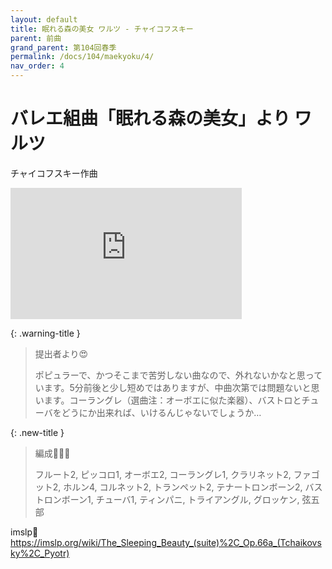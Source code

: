 ```yaml
---
layout: default
title: 眠れる森の美女 ワルツ - チャイコフスキー
parent: 前曲
grand_parent: 第104回春季
permalink: /docs/104/maekyoku/4/
nav_order: 4
---
```


# バレエ組曲「眠れる森の美女」より ワルツ

チャイコフスキー作曲

<iframe width="370" height="210" src="https://www.youtube.com/embed/Q4fmStI1ygQ?si=M2i4g_7LYBQuJxsS&amp;start=1086" title="YouTube video player" frameborder="0" allow="accelerometer; autoplay; clipboard-write; encrypted-media; gyroscope; picture-in-picture; web-share" allowfullscreen></iframe>

{: .warning-title }
> 提出者より😍
>
> ポピュラーで、かつそこまで苦労しない曲なので、外れないかなと思っています。5分前後と少し短めではありますが、中曲次第では問題ないと思います。コーラングレ（選曲注：オーボエに似た楽器）、バストロとチューバをどうにか出来れば、いけるんじゃないでしょうか…

{: .new-title }
> 編成🎻🎺🥁
>
> フルート2, ピッコロ1, オーボエ2, コーラングレ1, クラリネット2, ファゴット2, ホルン4, コルネット2, トランペット2, テナートロンボーン2, バストロンボーン1, チューバ1, ティンパニ, トライアングル, グロッケン, 弦五部

imslp🎼
<a href="https://imslp.org/wiki/The_Sleeping_Beauty_(suite)%2C_Op.66a_(Tchaikovsky%2C_Pyotr)">https://imslp.org/wiki/The_Sleeping_Beauty_(suite)%2C_Op.66a_(Tchaikovsky%2C_Pyotr)</a>